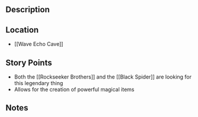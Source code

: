 ## Description

## Location
- [[Wave Echo Cave]]
## Story Points
- Both the [[Rockseeker Brothers]] and the [[Black Spider]] are looking for this legendary thing
- Allows for the creation of powerful magical items
## Notes
